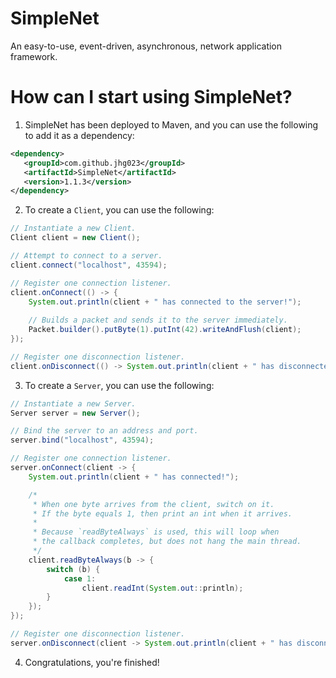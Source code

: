 # SimpleNet
An easy-to-use, event-driven, asynchronous, network application framework.

# How can I start using SimpleNet?
 1. SimpleNet has been deployed to Maven, and you can use the following to add it as a dependency:
 
 ```xml
<dependency>
    <groupId>com.github.jhg023</groupId>
    <artifactId>SimpleNet</artifactId>
    <version>1.1.3</version>
</dependency>
```
 
 2. To create a `Client`, you can use the following:
```java
// Instantiate a new Client.
Client client = new Client();

// Attempt to connect to a server.
client.connect("localhost", 43594);

// Register one connection listener.
client.onConnect(() -> {
    System.out.println(client + " has connected to the server!");
    
    // Builds a packet and sends it to the server immediately.
    Packet.builder().putByte(1).putInt(42).writeAndFlush(client);
});

// Register one disconnection listener.
client.onDisconnect(() -> System.out.println(client + " has disconnected from the server!"));
```

 3. To create a `Server`, you can use the following:

```java
// Instantiate a new Server.
Server server = new Server();

// Bind the server to an address and port.
server.bind("localhost", 43594);

// Register one connection listener.
server.onConnect(client -> {
    System.out.println(client + " has connected!");

    /*
     * When one byte arrives from the client, switch on it.
     * If the byte equals 1, then print an int when it arrives.
     *
     * Because `readByteAlways` is used, this will loop when
     * the callback completes, but does not hang the main thread.
     */
    client.readByteAlways(b -> {
        switch (b) {
            case 1:
                client.readInt(System.out::println);
        }
    });
});

// Register one disconnection listener.
server.onDisconnect(client -> System.out.println(client + " has disconnected!"));
```

 4. Congratulations, you're finished!
